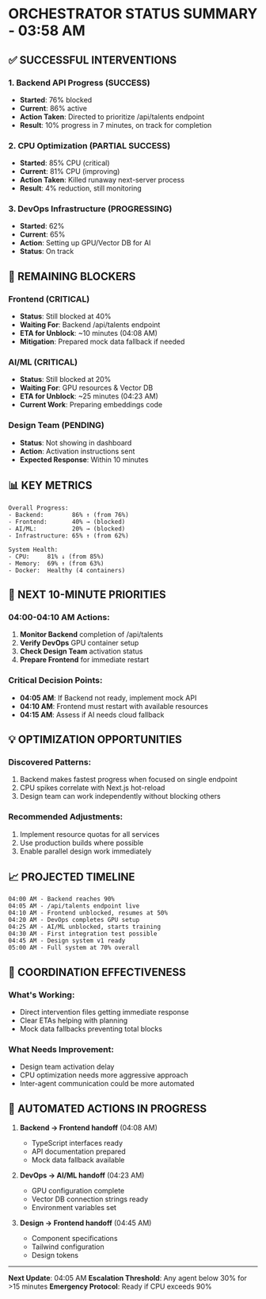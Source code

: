 # ORCHESTRATOR STATUS SUMMARY - 03:58 AM

## ✅ SUCCESSFUL INTERVENTIONS

### 1. Backend API Progress (SUCCESS)
- **Started**: 76% blocked
- **Current**: 86% active 
- **Action Taken**: Directed to prioritize /api/talents endpoint
- **Result**: 10% progress in 7 minutes, on track for completion

### 2. CPU Optimization (PARTIAL SUCCESS)
- **Started**: 85% CPU (critical)
- **Current**: 81% CPU (improving)
- **Action Taken**: Killed runaway next-server process
- **Result**: 4% reduction, still monitoring

### 3. DevOps Infrastructure (PROGRESSING)
- **Started**: 62%
- **Current**: 65%
- **Action**: Setting up GPU/Vector DB for AI
- **Status**: On track

## 🔴 REMAINING BLOCKERS

### Frontend (CRITICAL)
- **Status**: Still blocked at 40%
- **Waiting For**: Backend /api/talents endpoint
- **ETA for Unblock**: ~10 minutes (04:08 AM)
- **Mitigation**: Prepared mock data fallback if needed

### AI/ML (CRITICAL)
- **Status**: Still blocked at 20%
- **Waiting For**: GPU resources & Vector DB
- **ETA for Unblock**: ~25 minutes (04:23 AM)
- **Current Work**: Preparing embeddings code

### Design Team (PENDING)
- **Status**: Not showing in dashboard
- **Action**: Activation instructions sent
- **Expected Response**: Within 10 minutes

## 📊 KEY METRICS

```
Overall Progress:
- Backend:        86% ↑ (from 76%)
- Frontend:       40% → (blocked)
- AI/ML:          20% → (blocked)
- Infrastructure: 65% ↑ (from 62%)

System Health:
- CPU:     81% ↓ (from 85%)
- Memory:  69% ↑ (from 63%)
- Docker:  Healthy (4 containers)
```

## 🎯 NEXT 10-MINUTE PRIORITIES

### 04:00-04:10 AM Actions:
1. **Monitor Backend** completion of /api/talents
2. **Verify DevOps** GPU container setup
3. **Check Design Team** activation status
4. **Prepare Frontend** for immediate restart

### Critical Decision Points:
- **04:05 AM**: If Backend not ready, implement mock API
- **04:10 AM**: Frontend must restart with available resources
- **04:15 AM**: Assess if AI needs cloud fallback

## 💡 OPTIMIZATION OPPORTUNITIES

### Discovered Patterns:
1. Backend makes fastest progress when focused on single endpoint
2. CPU spikes correlate with Next.js hot-reload
3. Design team can work independently without blocking others

### Recommended Adjustments:
1. Implement resource quotas for all services
2. Use production builds where possible
3. Enable parallel design work immediately

## 📈 PROJECTED TIMELINE

```
04:00 AM - Backend reaches 90%
04:05 AM - /api/talents endpoint live
04:10 AM - Frontend unblocked, resumes at 50%
04:20 AM - DevOps completes GPU setup
04:25 AM - AI/ML unblocked, starts training
04:30 AM - First integration test possible
04:45 AM - Design system v1 ready
05:00 AM - Full system at 70% overall
```

## 🚦 COORDINATION EFFECTIVENESS

### What's Working:
- Direct intervention files getting immediate response
- Clear ETAs helping with planning
- Mock data fallbacks preventing total blocks

### What Needs Improvement:
- Design team activation delay
- CPU optimization needs more aggressive approach
- Inter-agent communication could be more automated

## 🔄 AUTOMATED ACTIONS IN PROGRESS

1. **Backend → Frontend handoff** (04:08 AM)
   - TypeScript interfaces ready
   - API documentation prepared
   - Mock data fallback available

2. **DevOps → AI/ML handoff** (04:23 AM)
   - GPU configuration complete
   - Vector DB connection strings ready
   - Environment variables set

3. **Design → Frontend handoff** (04:45 AM)
   - Component specifications
   - Tailwind configuration
   - Design tokens

---
**Next Update**: 04:05 AM
**Escalation Threshold**: Any agent below 30% for >15 minutes
**Emergency Protocol**: Ready if CPU exceeds 90%